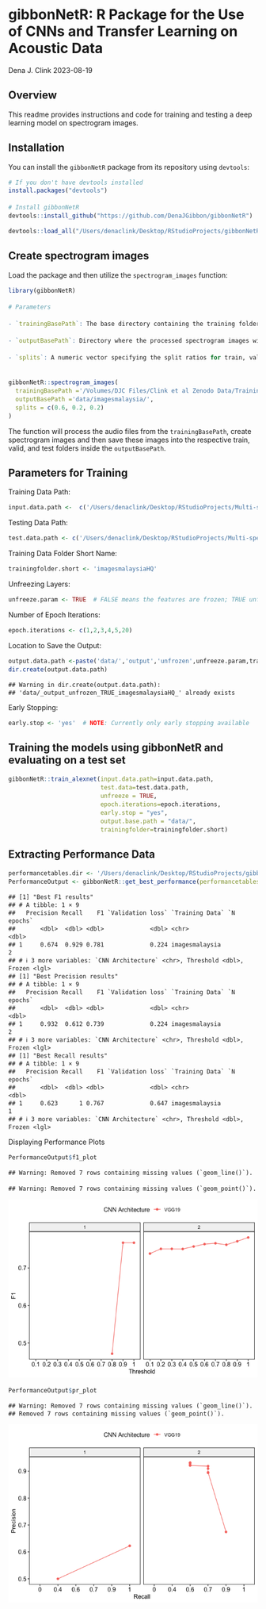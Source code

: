 gibbonNetR: R Package for the Use of CNNs and Transfer Learning on
Acoustic Data
================
Dena J. Clink
2023-08-19

## Overview

This readme provides instructions and code for training and testing a
deep learning model on spectrogram images.

## Installation

You can install the `gibbonNetR` package from its repository using
`devtools`:

``` r
# If you don't have devtools installed
install.packages("devtools")

# Install gibbonNetR
devtools::install_github("https://github.com/DenaJGibbon/gibbonNetR")
```

``` r
devtools::load_all("/Users/denaclink/Desktop/RStudioProjects/gibbonNetR")
```

## Create spectrogram images

Load the package and then utilize the `spectrogram_images` function:

``` r
library(gibbonNetR)

# Parameters

- `trainingBasePath`: The base directory containing the training folders with audio files.
  
- `outputBasePath`: Directory where the processed spectrogram images will be saved.
  
- `splits`: A numeric vector specifying the split ratios for train, valid, and test sets. The default split is `c(0.8, 0.1, 0.1)` but can be modified by the user.


gibbonNetR::spectrogram_images(
  trainingBasePath ='/Volumes/DJC Files/Clink et al Zenodo Data/TrainingFilesValidated/',
  outputBasePath ='data/imagesmalaysia/',
  splits = c(0.6, 0.2, 0.2)
)
```

The function will process the audio files from the `trainingBasePath`,
create spectrogram images and then save these images into the respective
train, valid, and test folders inside the `outputBasePath`.

## Parameters for Training

Training Data Path:

``` r
input.data.path <-  c('/Users/denaclink/Desktop/RStudioProjects/Multi-species-detector/data/imagesmalaysiaHQ/')
```

Testing Data Path:

``` r
test.data.path <- c('/Users/denaclink/Desktop/RStudioProjects/Multi-species-detector/data/imagesmalaysiamaliau/')
```

Training Data Folder Short Name:

``` r
trainingfolder.short <- 'imagesmalaysiaHQ'
```

Unfreezing Layers:

``` r
unfreeze.param <- TRUE  # FALSE means the features are frozen; TRUE unfrozen
```

Number of Epoch Iterations:

``` r
epoch.iterations <- c(1,2,3,4,5,20)
```

Location to Save the Output:

``` r
output.data.path <-paste('data/','output','unfrozen',unfreeze.param,trainingfolder.short,'/', sep='_')
dir.create(output.data.path)
```

    ## Warning in dir.create(output.data.path):
    ## 'data/_output_unfrozen_TRUE_imagesmalaysiaHQ_' already exists

Early Stopping:

``` r
early.stop <- 'yes'  # NOTE: Currently only early stopping available
```

## Training the models using gibbonNetR and evaluating on a test set

``` r
gibbonNetR::train_alexnet(input.data.path=input.data.path,
                          test.data=test.data.path,
                          unfreeze = TRUE,
                          epoch.iterations=epoch.iterations,
                          early.stop = "yes",
                          output.base.path = "data/",
                          trainingfolder=trainingfolder.short)
```

## Extracting Performance Data

``` r
performancetables.dir <- '/Users/denaclink/Desktop/RStudioProjects/gibbonNetR/data/_output_unfrozen_TRUE_imagesmalaysia_/performance_tables/'
PerformanceOutput <- gibbonNetR::get_best_performance(performancetables.dir=performancetables.dir)
```

    ## [1] "Best F1 results"
    ## # A tibble: 1 × 9
    ##   Precision Recall    F1 `Validation loss` `Training Data` `N epochs`
    ##       <dbl>  <dbl> <dbl>             <dbl> <chr>                <dbl>
    ## 1     0.674  0.929 0.781             0.224 imagesmalaysia           2
    ## # ℹ 3 more variables: `CNN Architecture` <chr>, Threshold <dbl>, Frozen <lgl>
    ## [1] "Best Precision results"
    ## # A tibble: 1 × 9
    ##   Precision Recall    F1 `Validation loss` `Training Data` `N epochs`
    ##       <dbl>  <dbl> <dbl>             <dbl> <chr>                <dbl>
    ## 1     0.932  0.612 0.739             0.224 imagesmalaysia           2
    ## # ℹ 3 more variables: `CNN Architecture` <chr>, Threshold <dbl>, Frozen <lgl>
    ## [1] "Best Recall results"
    ## # A tibble: 1 × 9
    ##   Precision Recall    F1 `Validation loss` `Training Data` `N epochs`
    ##       <dbl>  <dbl> <dbl>             <dbl> <chr>                <dbl>
    ## 1     0.623      1 0.767             0.647 imagesmalaysia           1
    ## # ℹ 3 more variables: `CNN Architecture` <chr>, Threshold <dbl>, Frozen <lgl>

Displaying Performance Plots

``` r
PerformanceOutput$f1_plot
```

    ## Warning: Removed 7 rows containing missing values (`geom_line()`).

    ## Warning: Removed 7 rows containing missing values (`geom_point()`).

![](README_files/figure-gfm/unnamed-chunk-13-1.png)<!-- -->

``` r
PerformanceOutput$pr_plot
```

    ## Warning: Removed 7 rows containing missing values (`geom_line()`).
    ## Removed 7 rows containing missing values (`geom_point()`).

![](README_files/figure-gfm/unnamed-chunk-13-2.png)<!-- -->

